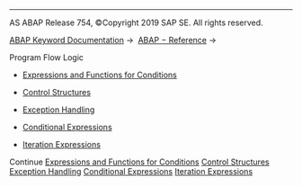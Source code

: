   

* * *

AS ABAP Release 754, ©Copyright 2019 SAP SE. All rights reserved.

[ABAP Keyword Documentation](javascript:call_link\('abenabap.htm'\)) →  [ABAP − Reference](javascript:call_link\('abenabap_reference.htm'\)) → 

Program Flow Logic

-   [Expressions and Functions for Conditions](javascript:call_link\('abenlogical_expr_func.htm'\))

-   [Control Structures](javascript:call_link\('abencontrol_structures.htm'\))

-   [Exception Handling](javascript:call_link\('abenabap_exceptions.htm'\))

-   [Conditional Expressions](javascript:call_link\('abenconditional_expressions.htm'\))

-   [Iteration Expressions](javascript:call_link\('abeniteration_expressions.htm'\))

Continue
[Expressions and Functions for Conditions](javascript:call_link\('abenlogical_expr_func.htm'\))
[Control Structures](javascript:call_link\('abencontrol_structures.htm'\))
[Exception Handling](javascript:call_link\('abenabap_exceptions.htm'\))
[Conditional Expressions](javascript:call_link\('abenconditional_expressions.htm'\))
[Iteration Expressions](javascript:call_link\('abeniteration_expressions.htm'\))